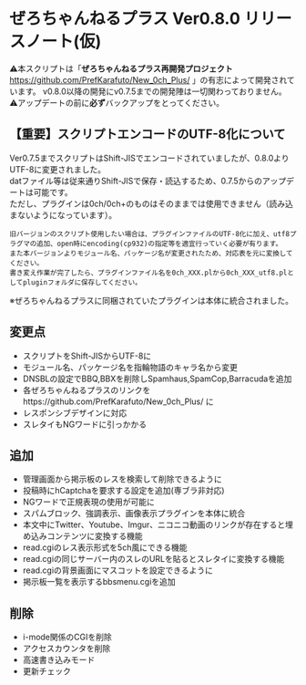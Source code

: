 # ぜろちゃんねるプラス Ver0.8.0 リリースノート(仮)  
⚠本スクリプトは「<b>ぜろちゃんねるプラス再開発プロジェクト</b>https://github.com/PrefKarafuto/New_0ch_Plus/ 」の有志によって開発されています。
v0.8.0以降の開発にv0.7.5までの開発陣は一切関わっておりません。  
⚠アップデートの前に<b>必ず</b>バックアップをとってください。  

## 【重要】スクリプトエンコードのUTF-8化について  
Ver0.7.5までスクリプトはShift-JISでエンコードされていましたが、0.8.0よりUTF-8に変更されました。  
datファイル等は従来通りShift-JISで保存・読込するため、0.7.5からのアップデートは可能です。  
ただし、プラグインは0ch/0ch+のものはそのままでは使用できません（読み込まないようになっています）。  
```
旧バージョンのスクリプト使用したい場合は、プラグインファイルのUTF-8化に加え、utf8プラグマの追加、open時にencoding(cp932)の指定等を適宜行っていく必要が有ります。  
また本バージョンよりモジュール名、パッケージ名が変更されたため、対応表を元に変換してください。   
書き変え作業が完了したら、プラグインファイル名を0ch_XXX.plから0ch_XXX_utf8.plとしてpluginフォルダに保存してください。
```  
※ぜろちゃんねるプラスに同梱されていたプラグインは本体に統合されました。  
  
## 変更点  
 + スクリプトをShift-JISからUTF-8に
 + モジュール名、パッケージ名を指輪物語のキャラ名から変更
 + DNSBLの設定でBBQ,BBXを削除しSpamhaus,SpamCop,Barracudaを追加
 + 各ぜろちゃんねるプラスのリンクをhttps://github.com/PrefKarafuto/New_0ch_Plus/ に
 + レスポンシブデザインに対応
 + スレタイもNGワードに引っかかる
  
## 追加
 + 管理画面から掲示板のレスを検索して削除できるように
 + 投稿時にhCaptchaを要求する設定を追加(専ブラ非対応)
 + NGワードで正規表現の使用が可能に
 + スパムブロック、強調表示、画像表示プラグインを本体に統合
 + 本文中にTwitter、Youtube、Imgur、ニコニコ動画のリンクが存在すると埋め込みコンテンツに変換する機能
 + read.cgiのレス表示形式を5ch風にできる機能
 + read.cgiの同じサーバー内のスレのURLを貼るとスレタイに変換する機能
 + read.cgiの背景画面にマスコットを設定できるように
 + 掲示板一覧を表示するbbsmenu.cgiを追加

## 削除
 + i-mode関係のCGIを削除
 + アクセスカウンタを削除
 + 高速書き込みモード
 + 更新チェック
